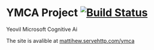 # YMCA Project [![Build Status](https://travis-ci.org/UCY-Team/yeovil_microsoft_cognitive_ai.svg?branch=master)](https://travis-ci.org/UCY-Team/yeovil_microsoft_cognitive_ai)
Yeovil Microsoft Cognitive Ai

The site is avalible at [mattihew.servehttp.com/ymca](https://mattihew.servehttp.com/ymca)
